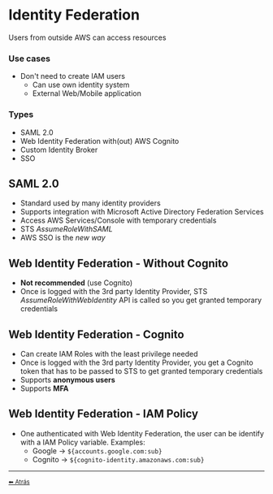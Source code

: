 # Identity Federation

Users from outside AWS can access resources

### Use cases
* Don't need to create IAM users
  * Can use own identity system
  * External Web/Mobile application

### Types
* SAML 2.0
* Web Identity Federation with(out) AWS Cognito
* Custom Identity Broker
* SSO

## SAML 2.0
* Standard used by many identity providers
* Supports integration with Microsoft Active Directory Federation Services
* Access AWS Services/Console with temporary credentials
* STS *AssumeRoleWithSAML*
* AWS SSO is the *new way*

## Web Identity Federation - Without Cognito
* **Not recommended** (use Cognito)
* Once is logged with the 3rd party Identity Provider, STS *AssumeRoleWithWebIdentity* API is called so you get granted temporary credentials

## Web Identity Federation - Cognito
* Can create IAM Roles with the least privilege needed
* Once is logged with the 3rd party Identity Provider, you get a Cognito token that has to be passed to STS to get granted temporary credentials
* Supports **anonymous users**
* Supports **MFA**

## Web Identity Federation - IAM Policy
* One authenticated with Web Identity Federation, the user can be identify with a IAM Policy variable. Examples:
  * Google -> `${accounts.google.com:sub}`
  * Cognito -> `${cognito-identity.amazonaws.com:sub}`


---

[<small>⬅ Atrás</small>](./index.md)